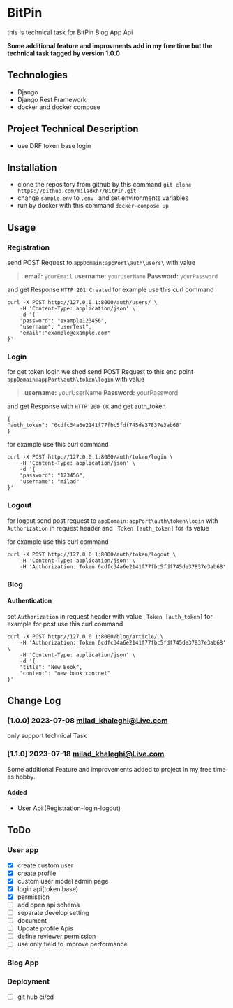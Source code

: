 # BitPin
this is technical task for BitPin
Blog App Api

**Some additional feature and improvments add in my free time 
but the technical task tagged by version 1.0.0**

## Technologies
* Django
* Django Rest Framework
* docker and docker compose 


## Project Technical Description
* use DRF token base login 


## Installation
* clone the repository from github by this command
 `git clone https://github.com/miladkh7/BitPin.git `
* change `sample.env` to `.env ` and set environments variables
* run by docker with this command `docker-compose up`

## Usage

### Registration 
send POST Request to `appDomain:appPort\auth\users\`
with value
>    **email:** `yourEmail`
    **username:** `yourUserName`
    **Password:** `yourPassword`

and get Response `HTTP 201 Created`
for example use this curl command

```
curl -X POST http://127.0.0.1:8000/auth/users/ \
    -H 'Content-Type: application/json' \
    -d '{
    "password": "example123456",
    "username": "userTest",
    "email":"example@example.com"
}'
```
### Login
for get token login we shod send POST Request to this end point `appDomain:appPort\auth\token\login`
with value

>    **username:** yourUserName
    **Password:** yourPassword

and get Response with `HTTP 200 OK` and get auth_token

    {
    "auth_token": "6cdfc34a6e2141f77fbc5fdf745de37837e3ab68"
    }
for example use this curl command
```
curl -X POST http://127.0.0.1:8000/auth/token/login \
    -H 'Content-Type: application/json' \
    -d '{
    "password": "123456",
    "username": "milad"
}'
```
### Logout
for logout send post request to `appDomain:appPort\auth\token\login`
with  `Authorization` in request header and ` Token [auth_token]` for its value

for example use this curl command
```
curl -X POST http://127.0.0.1:8000/auth/token/logout \
    -H 'Content-Type: application/json' \
    -H 'Authorization: Token 6cdfc34a6e2141f77fbc5fdf745de37837e3ab68'
```

### Blog
#### Authentication
set `Authorization` in request header with value ` Token [auth_token]`
for example for post use this curl command
```
curl -X POST http://127.0.0.1:8000/blog/article/ \
    -H 'Authorization: Token 6cdfc34a6e2141f77fbc5fdf745de37837e3ab68' \
    -H 'Content-Type: application/json' \
    -d '{
    "title": "New Book",
    "content": "new book contnet"
}'
```
## Change Log
### [1.0.0] 2023-07-08 milad_khaleghi@Live.com
only support technical Task

### [1.1.0] 2023-07-18 milad_khaleghi@Live.com
Some additional Feature and improvements added to project in my free time as hobby.

#### Added
- User Api (Registration-login-logout)

## ToDo
### User app
 - [x] create custom user
 - [x] create profile 
 - [x] custom user model admin page
 - [x] login api(token base)
 - [x] permission
 - [ ] add open api schema
 - [ ] separate develop setting
 - [ ] document
 - [ ] Update profile Apis
 - [ ] define reviewer permission
 - [ ] use only field to improve performance

### Blog App


### Deployment
 - [ ] git hub ci/cd